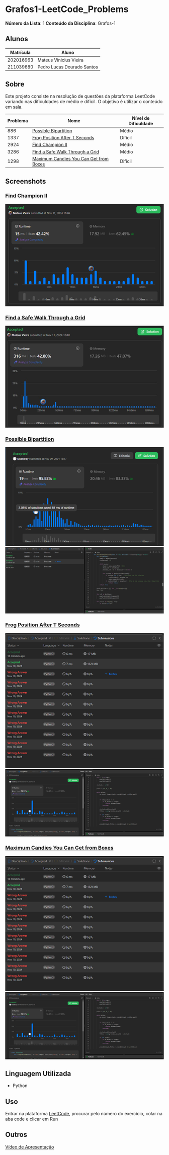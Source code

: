 # Grafos1-LeetCode_Problems

**Número da Lista**: 1
**Conteúdo da Disciplina**: Grafos-1

## Alunos

| Matrícula | Aluno                      |
| ---------- | -------------------------- |
| 202016963  | Mateus Vinicius Vieira     |
| 211039680  | Pedro Lucas Dourado Santos |

## Sobre

Este projeto consiste na resolução de questões da plataforma LeetCode variando nas dificuldades de médio e difícil. O objetivo é utilizar o conteúdo em sala.

| Problema | Nome                                                                                                                                                                          | Nível de Dificuldade |
| -------- | ----------------------------------------------------------------------------------------------------------------------------------------------------------------------------- | -------------------- |
| 886      | [Possible Bipartition](https://leetcode.com/problems/possible-bipartition/?envType=problem-list-v2&envId=graph&difficulty=MEDIUM)                                             | Médio                |
| 1337     | [Frog Position After T Seconds](https://leetcode.com/problems/frog-position-after-t-seconds/description/?envType=problem-list-v2&envId=graph)                                 | Difícil              |
| 2924     | [Find Champion II](https://leetcode.com/problems/find-champion-ii/description/?envType=problem-list-v2&envId=graph)                                                           | Médio                |
| 3286     | [Find a Safe Walk Through a Grid](https://leetcode.com/problems/find-a-safe-walk-through-a-grid/description/?envType=problem-list-v2&envId=graph)                             | Médio                |
| 1298     | [Maximum Candies You Can Get from Boxes](https://leetcode.com/problems/maximum-candies-you-can-get-from-boxes/submissions/?envType=problem-list-v2&envId=graph&status=SOLVED) | Difícil              |

## Screenshots
### [Find Champion II](https://leetcode.com/problems/find-champion-ii/description/?envType=problem-list-v2&envId=graph)
![](img/2924.png)
### [Find a Safe Walk Through a Grid](https://leetcode.com/problems/find-a-safe-walk-through-a-grid/description/?envType=problem-list-v2&envId=graph)
![](img/3268.jpg)
### [Possible Bipartition](https://leetcode.com/problems/possible-bipartition/?envType=problem-list-v2&envId=graph&difficulty=MEDIUM)
![](img/886_1.png)
![](img/886_2.png)
### [Frog Position After T Seconds](https://leetcode.com/problems/frog-position-after-t-seconds/description/?envType=problem-list-v2&envId=graph)
![](img/1337_1.png)
![](img/1337_2.png)
### [Maximum Candies You Can Get from Boxes](https://leetcode.com/problems/maximum-candies-you-can-get-from-boxes/submissions/?envType=problem-list-v2&envId=graph&status=SOLVED)
![](img/1337_1.png)
![](img/1337_2.png)

## Linguagem Utilizada

- Python

## Uso

Entrar na plataforma [LeetCode](https://leetcode.com/), procurar pelo número do exercício, colar na aba code e clicar em Run

## Outros
[Vídeo de Apresentação](https://youtu.be/wMZ6LdrFpto)
